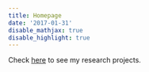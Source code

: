 ```yaml
---
title: Homepage
date: '2017-01-31'
disable_mathjax: true
disable_highlight: true
---
```




Check [here](/cool/) to see my research projects.
